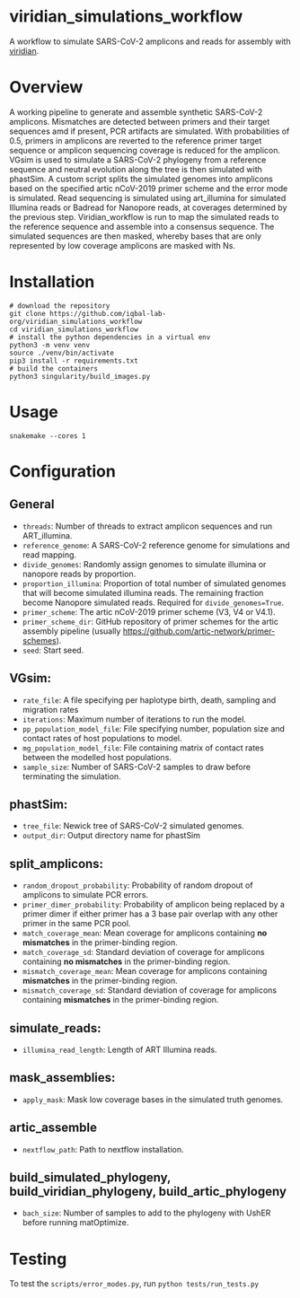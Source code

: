 # viridian_simulations_workflow

A workflow to simulate SARS-CoV-2 amplicons and reads for assembly with [viridian](https://github.com/iqbal-lab-org/viridian).

# Overview

A working pipeline to generate and assemble synthetic SARS-CoV-2 amplicons. Mismatches are detected between primers and their target sequences amd if present, PCR artifacts are simulated. With probabilities of 0.5, primers in amplicons are reverted to the reference primer target sequence or amplicon sequencing coverage is reduced for the amplicon. VGsim is used to simulate a SARS-CoV-2 phylogeny from a reference sequence and neutral evolution along the tree is then simulated with phastSim. A custom script splits the simulated genomes into amplicons based on the specified artic nCoV-2019 primer scheme and the error mode is simulated. Read sequencing is simulated using art_illumina for simulated Illumina reads or Badread for Nanopore reads, at coverages determined by the previous step. Viridian_workflow is run to map the simulated reads to the reference sequence and assemble into a consensus sequence. The simulated sequences are then masked, whereby bases that are only represented by low coverage amplicons are masked with Ns.

# Installation

```
# download the repository
git clone https://github.com/iqbal-lab-org/viridian_simulations_workflow
cd viridian_simulations_workflow
# install the python dependencies in a virtual env
python3 -m venv venv
source ./venv/bin/activate
pip3 install -r requirements.txt
# build the containers
python3 singularity/build_images.py
```

# Usage

```snakemake --cores 1```

# Configuration

## General
* ```threads```: Number of threads to extract amplicon sequences and run ART_illumina.
* ```reference_genome```: A SARS-CoV-2 reference genome for simulations and read mapping.
* ```divide_genomes```: Randomly assign genomes to simulate illumina or nanopore reads by proportion.
* ```proportion_illumina```: Proportion of total number of simulated genomes that will become simulated illumina reads. The remaining fraction become Nanopore simulated reads. Required for ```divide_genomes=True```.
* ```primer_scheme```: The artic nCoV-2019 primer scheme (V3, V4 or V4.1).
* ```primer_scheme_dir```: GitHub repository of primer schemes for the artic assembly pipeline (usually https://github.com/artic-network/primer-schemes).
* ```seed```: Start seed.

## VGsim:
* ```rate_file```: A file specifying per haplotype birth, death, sampling and migration rates
* ```iterations```: Maximum number of iterations to run the model.
* ```pp_population_model_file```: File specifying number, population size and contact rates of host populations to model.
* ```mg_population_model_file```: File containing matrix of contact rates between the modelled host populations.
* ```sample_size```: Number of SARS-CoV-2 samples to draw before terminating the simulation.

## phastSim:
* ```tree_file```: Newick tree of SARS-CoV-2 simulated genomes.
* ```output_dir```: Output directory name for phastSim

## split_amplicons:
* ```random_dropout_probability```: Probability of random dropout of amplicons to simulate PCR errors.
* ```primer_dimer_probability```: Probability of amplicon being replaced by a primer dimer if either primer has a 3 base pair overlap with any other primer in the same PCR pool.
* ```match_coverage_mean```: Mean coverage for amplicons containing **no mismatches** in the primer-binding region.
* ```match_coverage_sd```: Standard deviation of coverage for amplicons containing **no mismatches** in the primer-binding region.
* ```mismatch_coverage_mean```: Mean coverage for amplicons containing **mismatches** in the primer-binding region.
* ```mismatch_coverage_sd```: Standard deviation of coverage for amplicons containing **mismatches** in the primer-binding region.

## simulate_reads:
* ```illumina_read_length```: Length of ART Illumina reads.

## mask_assemblies:
* ```apply_mask```: Mask low coverage bases in the simulated truth genomes.

## artic_assemble
* ```nextflow_path```: Path to nextflow installation.

## build_simulated_phylogeny, build_viridian_phylogeny, build_artic_phylogeny
* ```bach_size```: Number of samples to add to the phylogeny with UshER before running matOptimize.

# Testing

To test the ```scripts/error_modes.py```, run ```python tests/run_tests.py```